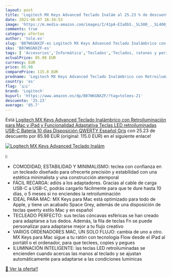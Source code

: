 ```yaml
---
layout: post
title: 'Logitech MX Keys Advanced Teclado Inalám al 25.23 % de descuento'
date: 2021-06-07 16:34:53
image: 'https://m.media-amazon.com/images/I/41pA-EIaObS._SL500_._SL400_.jpg'
comments: true
category: ofertas
author: 'tole.es'
slug: 'B07W6GNXZF-es Logitech MX Keys Advanced Teclado Inalámbrico con...'
sku: 'B07W6GNXZF-es'
tags: [ 'Accesorios','Informática','Teclados','Teclados, ratones y periféricos de entrada','ipad','logitech', ]
actualPrice: 85.98 EUR
currency: EUR
price: 85.98
comparePrice: 115.0 EUR
prodname: 'Logitech MX Keys Advanced Teclado Inalámbrico con Retroiluminación para Mac y iPad  y Funcionalidad Adaptativa  Teclas LED retroiluminadas  USB-C  Batería 10 días  Disposición QWERTY Español  Gris'
country: 'es'
flag: '🇪🇸'
brand: 'Logitech'
buyurl: 'https://www.amazon.es/dp/B07W6GNXZF/?tag=tolees-21'
descuento: '25.23'
average: '85.7'
---
```


Está [Logitech MX Keys Advanced Teclado Inalámbrico con Retroiluminación para Mac y iPad  y Funcionalidad Adaptativa  Teclas LED retroiluminadas  USB-C  Batería 10 días  Disposición QWERTY Español  Gris](https://www.amazon.es/dp/B07W6GNXZF/?tag=tolees-21) con 25.23 de descuento por 85.98 EUR (original: 115.0 EUR) en el siguiente enlace!

[![Logitech MX Keys Advanced Teclado Inalám](https://m.media-amazon.com/images/I/41pA-EIaObS._SL500_._SL400_.jpg)](https://www.amazon.es/dp/B07W6GNXZF/?tag=tolees-21)

ℹ️:

- COMODIDAD, ESTABILIDAD Y MINIMALISMO: teclea con confianza en un tecleado diseñado para ofrecerte precisión y estabilidad con una estética minimalista y una construcción atemporal
- FÁCIL RECARGA: adiós a los adaptadores. Gracias al cable de carga USB-C a USB-C, podrás cargarlo fácilmente para que te dure hasta 10 días, o 5 meses si no enciendes la retroiluminación
- IDEAL PARA MAC: MX Keys para Mac está optimizado para todo de Apple, y tiene un acabado Space Grey, además de una disposición de teclas qwerty estilo Mac y en español
- TECLEADO PERFECTO: sus teclas cóncavas esféricas se han creado para adaptarse a tus dedos. Además, la fila de teclas Fn se puede personalizar para adaptarse mejor a tu flujo creativo
- VARIOS ORDENADORES MAC, UN SOLO FLUJO: cambia de uno a otro. MX Keys para Mac sigue a tu ratón con tecnología Flow desde el iPad al portátil o el ordenador, para que teclees, copies y pegues
- ILUMINACIÓN INTELIGENTE: las teclas LED retroiluminadas se encienden cuando acercas las manos al teclado y se ajustan automáticamente para adaptarse a las condiciones lumínicas

[🛒 Ver la oferta!!](https://www.amazon.es/dp/B07W6GNXZF/?tag=tolees-21)

